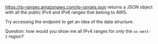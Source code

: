 https://ip-ranges.amazonaws.com/ip-ranges.json returns a JSON object with all the public IPv4 and IPv6 ranges that belong to AWS.

Try accessing the endpoint to get an idea of the data structure.

Question: how would you show me all IPv4 ranges for _only_ the `us-west-2` region?
